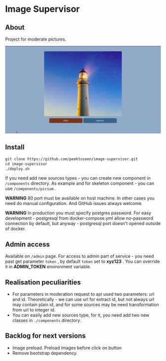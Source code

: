 # Image Supervisor

## About
Project for moderate pictures.

<img src="/docs/img/index_page.png" alt="index page">

## Install
```
git clone https://github.com/peektoseen/image-supervisor.git
cd image-supervisor
./deploy.sh
```

If you need add new sources types - you can create new component in `/components` directory. As example and for skeleton component - you can use `/components/picsum` .

<b>WARNING</b> 80 port must be available on host machine. In other cases you need do manual configuration. 
And GitHub issues always welcome.

<b>WARNING</b> In production you must specify postgres password. For easy development - postgresql from docker-compose.yml allow no-password connection by default, but anyway - postgresql port doesn't opened outside of docker.

## Admin access
Available on `/admin` page. 
For access to admin part of service - you need past get parameter `token` , by default `token` set to **xyz123** .
You can override it in **ADMIN_TOKEN** environment variable.

## Realisation peculiarities
* For parameters in moderation request to api used two parameters: url and id. Theoretically - we can use url for extract id, but not always url may contain plain id, and for some sources may be need transformation from url to integer id. 
* You can easily add new sources type, for it, you need add two new classes in `./components` directory.

## Backlog for next versions
* Image preload. Preload images before click on button
* Remove bootstrap dependency.
